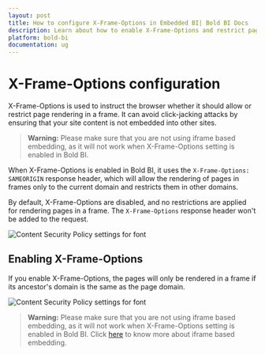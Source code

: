 ```yaml
---
layout: post
title: How to configure X-Frame-Options in Embedded BI| Bold BI Docs
description: Learn about how to enable X-Frame-Options and restrict pages rendering in a frame to the current domain to secure sites in the Bold BI embedded application.
platform: bold-bi
documentation: ug
---
```


# X-Frame-Options configuration

X-Frame-Options is used to instruct the browser whether it should allow or restrict page rendering in a frame. It can avoid click-jacking attacks by ensuring that your site content is not embedded into other sites.

> **Warning:** Please make sure that you are not using iframe based embedding, as it will not work when X-Frame-Options setting is enabled in Bold BI.

When X-Frame-Options is enabled in Bold BI, it uses the `X-Frame-Options: SAMEORIGIN` response header, which will allow the rendering of pages in frames only to the current domain and restricts them in other domains.

By default, X-Frame-Options are disabled, and no restrictions are applied for rendering pages in a frame. The `X-Frame-Options` response header won't be added to the request.

![Content Security Policy settings for font](/bold-bi-docs/static/assets/embedded/security-configuration/images/x-frame-options.png#width=55%)

## Enabling X-Frame-Options

If you enable X-Frame-Options, the pages will only be rendered in a frame if its ancestor's domain is the same as the page domain.

![Content Security Policy settings for font](/bold-bi-docs/static/assets/embedded/security-configuration/images/enable-x-frame-options.png)

> **Warning:** Please make sure that you are not using iframe based embedding, as it will not work when X-Frame-Options setting is enabled in Bold BI. Click [here](/embedded-bi/iframe-based/) to know more about iframe based embedding.